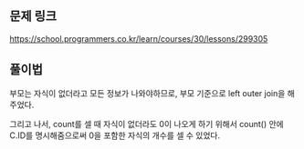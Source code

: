 ## 문제 링크

https://school.programmers.co.kr/learn/courses/30/lessons/299305

## 풀이법

부모는 자식이 없더라고 모든 정보가 나와야하므로, 부모 기준으로 left outer join을 해주었다.

그리고 나서, count를 셀 때 자식이 없더라도 0이 나오게 하기 위해서 count() 안에 C.ID를 명시해줌으로써 0을 포함한 자식의 개수를 셀 수 있었다.



